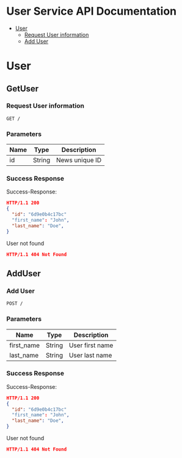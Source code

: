 # User Service API Documentation

- [User](#user)
	- [Request User information](#Request-User-information)
	- [Add User](#Add-User)

# User

## GetUser

### Request User information

	GET /

### Parameters

| Name | Type | Description |
|------|------|-------------|
| id | String | News unique ID |

### Success Response

Success-Response:

```json
HTTP/1.1 200
{
  "id": "6d9e0b4c17bc"
  "first_name": "John",
  "last_name": "Doe",
}
```

User not found

```json
HTTP/1.1 404 Not Found
```

## AddUser

### Add User

	POST /

### Parameters

| Name | Type | Description |
|------|------|-------------|
| first_name | String | User first name |
| last_name | String | User last name |

### Success Response

Success-Response:

```json
HTTP/1.1 200
{
  "id": "6d9e0b4c17bc"
  "first_name": "John",
  "last_name": "Doe",
}
```

User not found

```json
HTTP/1.1 404 Not Found
```

